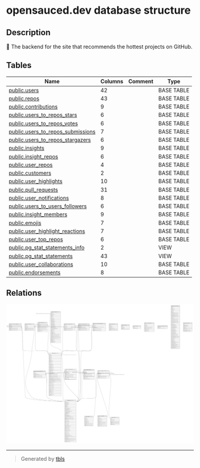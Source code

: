 # opensauced.dev database structure

## Description

🍕 The backend for the site that recommends the hottest projects on GitHub.

## Tables

| Name                                                                      | Columns | Comment | Type       |
| ------------------------------------------------------------------------- | ------- | ------- | ---------- |
| [public.users](public.users.md)                                           | 42      |         | BASE TABLE |
| [public.repos](public.repos.md)                                           | 43      |         | BASE TABLE |
| [public.contributions](public.contributions.md)                           | 9       |         | BASE TABLE |
| [public.users_to_repos_stars](public.users_to_repos_stars.md)             | 6       |         | BASE TABLE |
| [public.users_to_repos_votes](public.users_to_repos_votes.md)             | 6       |         | BASE TABLE |
| [public.users_to_repos_submissions](public.users_to_repos_submissions.md) | 7       |         | BASE TABLE |
| [public.users_to_repos_stargazers](public.users_to_repos_stargazers.md)   | 6       |         | BASE TABLE |
| [public.insights](public.insights.md)                                     | 9       |         | BASE TABLE |
| [public.insight_repos](public.insight_repos.md)                           | 6       |         | BASE TABLE |
| [public.user_repos](public.user_repos.md)                                 | 4       |         | BASE TABLE |
| [public.customers](public.customers.md)                                   | 2       |         | BASE TABLE |
| [public.user_highlights](public.user_highlights.md)                       | 10      |         | BASE TABLE |
| [public.pull_requests](public.pull_requests.md)                           | 31      |         | BASE TABLE |
| [public.user_notifications](public.user_notifications.md)                 | 8       |         | BASE TABLE |
| [public.users_to_users_followers](public.users_to_users_followers.md)     | 6       |         | BASE TABLE |
| [public.insight_members](public.insight_members.md)                       | 9       |         | BASE TABLE |
| [public.emojis](public.emojis.md)                                         | 7       |         | BASE TABLE |
| [public.user_highlight_reactions](public.user_highlight_reactions.md)     | 7       |         | BASE TABLE |
| [public.user_top_repos](public.user_top_repos.md)                         | 6       |         | BASE TABLE |
| [public.pg_stat_statements_info](public.pg_stat_statements_info.md)       | 2       |         | VIEW       |
| [public.pg_stat_statements](public.pg_stat_statements.md)                 | 43      |         | VIEW       |
| [public.user_collaborations](public.user_collaborations.md)               | 10      |         | BASE TABLE |
| [public.endorsements](public.endorsements.md)                             | 8       |         | BASE TABLE |

## Relations

![er](schema.svg)

---

> Generated by [tbls](https://github.com/k1LoW/tbls)
